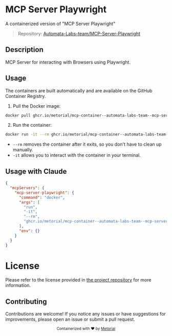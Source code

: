 
# MCP Server Playwright

A containerized version of "MCP Server Playwright"

> Repository: [Automata-Labs-team/MCP-Server-Playwright](https://github.com/Automata-Labs-team/MCP-Server-Playwright)

## Description

MCP Server for interacting with Browsers using Playwright.


## Usage

The containers are built automatically and are available on the GitHub Container Registry.

1. Pull the Docker image:

```bash
docker pull ghcr.io/metorial/mcp-container--automata-labs-team--mcp-server-playwright--mcp-server-playwright
```

2. Run the container:

```bash
docker run -it --rm ghcr.io/metorial/mcp-container--automata-labs-team--mcp-server-playwright--mcp-server-playwright 
```

- `--rm` removes the container after it exits, so you don't have to clean up manually.
- `-it` allows you to interact with the container in your terminal.



## Usage with Claude

```json
{
  "mcpServers": {
    "mcp-server-playwright": {
      "command": "docker",
      "args": [
        "run",
        "-it",
        "--rm",
        "ghcr.io/metorial/mcp-container--automata-labs-team--mcp-server-playwright--mcp-server-playwright"
      ],
      "env": {}
    }
  }
}
```

# License

Please refer to the license provided in [the project repository](https://github.com/Automata-Labs-team/MCP-Server-Playwright) for more information.

## Contributing

Contributions are welcome! If you notice any issues or have suggestions for improvements, please open an issue or submit a pull request.

<div align="center">
  <sub>Containerized with ❤️ by <a href="https://metorial.com">Metorial</a></sub>
</div>
  